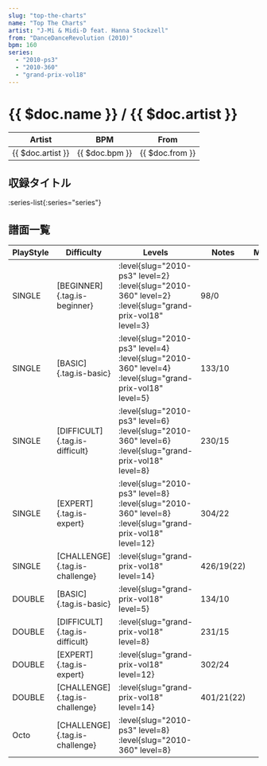 ```yaml
---
slug: "top-the-charts"
name: "Top The Charts"
artist: "J-Mi & Midi-D feat. Hanna Stockzell"
from: "DanceDanceRevolution (2010)"
bpm: 160
series:
  - "2010-ps3"
  - "2010-360"
  - "grand-prix-vol18"
---
```


# {{ $doc.name }} / {{ $doc.artist }}

|Artist|BPM|From|
|------|---|----|
|{{ $doc.artist }}|{{ $doc.bpm }}|{{ $doc.from }}|

## 収録タイトル

:series-list{:series="series"}

## 譜面一覧

|PlayStyle|Difficulty|Levels|Notes|Movie|
|---------|----------|------|-----|-----|
|SINGLE|[BEGINNER]{.tag.is-beginner}|<div class="field is-grouped is-grouped-multiline"> :level{slug="2010-ps3" level=2} :level{slug="2010-360" level=2} :level{slug="grand-prix-vol18" level=3}</div>|98/0||
|SINGLE|[BASIC]{.tag.is-basic}|<div class="field is-grouped is-grouped-multiline"> :level{slug="2010-ps3" level=4} :level{slug="2010-360" level=4} :level{slug="grand-prix-vol18" level=5}</div>|133/10||
|SINGLE|[DIFFICULT]{.tag.is-difficult}|<div class="field is-grouped is-grouped-multiline"> :level{slug="2010-ps3" level=6} :level{slug="2010-360" level=6} :level{slug="grand-prix-vol18" level=8}</div>|230/15||
|SINGLE|[EXPERT]{.tag.is-expert}|<div class="field is-grouped is-grouped-multiline"> :level{slug="2010-ps3" level=8} :level{slug="2010-360" level=8} :level{slug="grand-prix-vol18" level=12}</div>|304/22||
|SINGLE|[CHALLENGE]{.tag.is-challenge}|<div class="field is-grouped is-grouped-multiline"> :level{slug="grand-prix-vol18" level=14}</div>|426/19(22)||
|DOUBLE|[BASIC]{.tag.is-basic}|<div class="field is-grouped is-grouped-multiline"> :level{slug="grand-prix-vol18" level=5}</div>|134/10||
|DOUBLE|[DIFFICULT]{.tag.is-difficult}|<div class="field is-grouped is-grouped-multiline"> :level{slug="grand-prix-vol18" level=8}</div>|231/15||
|DOUBLE|[EXPERT]{.tag.is-expert}|<div class="field is-grouped is-grouped-multiline"> :level{slug="grand-prix-vol18" level=12}</div>|302/24||
|DOUBLE|[CHALLENGE]{.tag.is-challenge}|<div class="field is-grouped is-grouped-multiline"> :level{slug="grand-prix-vol18" level=14}</div>|401/21(22)||
|Octo|[CHALLENGE]{.tag.is-challenge}|<div class="field is-grouped is-grouped-multiline"> :level{slug="2010-ps3" level=8} :level{slug="2010-360" level=8}</div>|||
